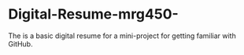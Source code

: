 # Digital-Resume-mrg450-
The is a basic digital resume for a mini-project for getting familiar with GitHub.
